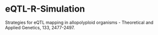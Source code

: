 # eQTL-R-Simulation
Strategies for eQTL mapping in allopolyploid organisms - Theoretical and Applied Genetics, 133, 2477-2497.
